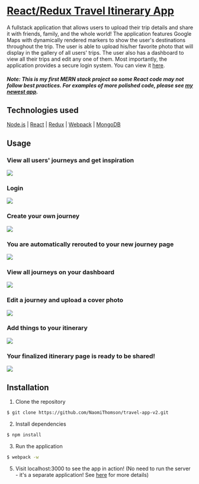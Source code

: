 # [React/Redux Travel Itinerary App](http://agile-mesa-83405.herokuapp.com/)
A fullstack application that allows users to upload their trip details and share it with friends, family, and the whole world! The application features Google Maps with dynamically rendered markers to show the user's destinations throughout the trip. The user is able to upload his/her favorite photo that will display in the gallery of all users' trips. The user also has a dashboard to view all their trips and edit any one of them. Most importantly, the application provides a secure login system. You can view it [here](http://agile-mesa-83405.herokuapp.com/). 
##### Note: This is my first MERN stack project so some React code may not follow best practices. For examples of more polished code, please see [my newest app](https://github.com/NaomiThomson/indecision-app). 





## Technologies used
[Node.js](https://nodejs.org/en/) |
[React](https://facebook.github.io/react/) |
[Redux](http://redux.js.org/) |
[Webpack](https://webpack.js.org/) | 
[MongoDB](https://www.mongodb.com/) 





## Usage

### View all users' journeys and get inspiration
![](https://i.imgur.com/8xvC8kXh.png)

### Login
![](https://i.imgur.com/3AS0T5Zh.png)

### Create your own journey
![](https://i.imgur.com/dyQWTGAh.png)

### You are automatically rerouted to your new journey page
![](https://i.imgur.com/I87Qgtmh.png)

### View all journeys on your dashboard 
![](https://i.imgur.com/LBdtpDLh.png)

### Edit a journey and upload a cover photo
![](https://i.imgur.com/wcQvB06h.png)

### Add things to your itinerary
![](https://i.imgur.com/YxwseGPh.png)

### Your finalized itinerary page is ready to be shared!
![](https://i.imgur.com/5PUcDB7h.png)





## Installation

1. Clone the repository

```bash
$ git clone https://github.com/NaomiThomson/travel-app-v2.git
```

2. Install dependencies

```bash
$ npm install
```

3. Run the application

```bash
$ webpack -w
```

5. Visit localhost:3000 to see the app in action! (No need to run the server - it's a separate application! See [here](https://github.com/NaomiThomson/travel-itinerary-api) for more details)




